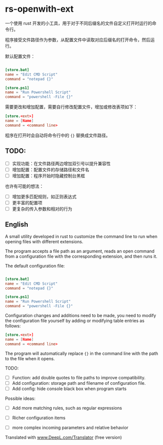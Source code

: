 # rs-openwith-ext

一个使用 rust 开发的小工具，用于对于不同后缀名的文件自定义打开时运行的命令行。

程序接受文件路径作为参数，从配置文件中读取对应后缀名的打开命令，然后运行。

默认配置文件：

```toml

[store.bat]
name = "Edit CMD Script"
command = "notepad {}"

[store.ps1]
name = "Run Powershell Script"
command = "powershell -File {}"

```

需要更改和增加配置，需要自行修改配置文件，增加或修改表项如下：

```toml
[store.<ext>]
name = [Name]
command = <command line>
```

程序在打开时会自动将命令行中的 `{}` 替换成文件路径。


## TODO:

- [ ] 实现功能：在文件路径两边增加双引号以提升兼容性
- [ ] 增加配置：配置文件的存储路径和文件名
- [ ] 增加配置：程序开始时隐藏控制台黑框

也许有可能的想法：

- [ ] 增加更多匹配规则，如正则表达式
- [ ] 更丰富的配置项
- [ ] 更复杂的传入参数和相对的行为

## English

A small utility developed in rust to customize the command line to run when opening files with different extensions.

The program accepts a file path as an argument, reads an open command from a configuration file with the corresponding extension, and then runs it.

The default configuration file:

```toml

[store.bat]
name = "Edit CMD Script"
command = "notepad {}"

[store.ps1]
name = "Run Powershell Script"
command = "powershell -File {}"

```

Configuration changes and additions need to be made, you need to modify the configuration file yourself by adding or modifying table entries as follows:

```toml
[store.<ext>]
name = [Name]
command = <command line>
```

The program will automatically replace `{}` in the command line with the path to the file when it opens.


TODO:

- [ ] Function: add double quotes to file paths to improve compatibility.
- [ ] Add configuration: storage path and filename of configuration file.
- [ ] Add config: hide console black box when program starts

Possible ideas:
- [ ] Add more matching rules, such as regular expressions
- [ ] Richer configuration items
- [ ] more complex incoming parameters and relative behavior


Translated with www.DeepL.com/Translator (free version)